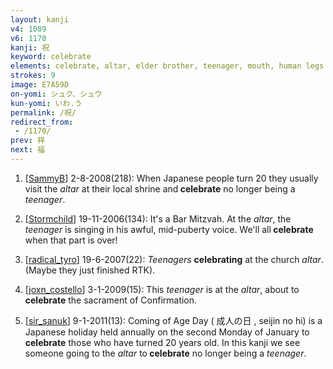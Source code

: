 ```yaml
---
layout: kanji
v4: 1089
v6: 1170
kanji: 祝
keyword: celebrate
elements: celebrate, altar, elder brother, teenager, mouth, human legs
strokes: 9
image: E7A59D
on-yomi: シュク、シュウ
kun-yomi: いわ.う
permalink: /祝/
redirect_from:
 - /1170/
prev: 祥
next: 福
---
```


1) [<a href="http://kanji.koohii.com/profile/SammyB">SammyB</a>] 2-8-2008(218): When Japanese people turn 20 they usually visit the <em>altar</em> at their local shrine and<strong> celebrate</strong> no longer being a <em>teenager</em>.

2) [<a href="http://kanji.koohii.com/profile/Stormchild">Stormchild</a>] 19-11-2006(134): It&#039;s a Bar Mitzvah. At the <em>altar</em>, the <em>teenager</em> is singing in his awful, mid-puberty voice. We&#039;ll all<strong> celebrate</strong> when that part is over!

3) [<a href="http://kanji.koohii.com/profile/radical_tyro">radical_tyro</a>] 19-6-2007(22): <em>Teenagers</em> <strong>celebrating</strong> at the church <em>altar</em>. (Maybe they just finished RTK).

4) [<a href="http://kanji.koohii.com/profile/joxn_costello">joxn_costello</a>] 3-1-2009(15): This <em>teenager</em> is at the <em>altar</em>, about to<strong> celebrate</strong> the sacrament of Confirmation.

5) [<a href="http://kanji.koohii.com/profile/sir_sanuk">sir_sanuk</a>] 9-1-2011(13): Coming of Age Day ( 成人の日 , seijin no hi) is a Japanese holiday held annually on the second Monday of January to<strong> celebrate</strong> those who have turned 20 years old. In this kanji we see someone going to the <em>altar</em> to<strong> celebrate</strong> no longer being a <em>teenager</em>.

